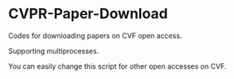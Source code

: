# CVPR-Paper-Download
Codes for downloading papers on CVF open access.

Supporting multiprocesses.

You can easily change this script for other open accesses on CVF.
